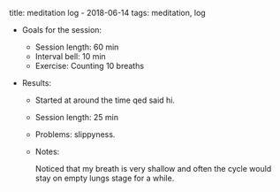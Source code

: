 title: meditation log - 2018-06-14
tags: meditation, log

- Goals for the session:
    - Session length: 60 min
    - Interval bell: 10 min
    - Exercise: Counting 10 breaths

- Results:
    - Started at around the time qed said hi.
    - Session length: 25 min
    - Problems: slippyness.
    - Notes:

        Noticed that my breath is very shallow and often the cycle would stay
        on empty lungs stage for a while.


